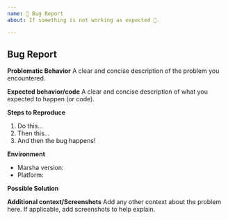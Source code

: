 ```yaml
---
name: 🐛 Bug Report
about: If something is not working as expected 🤔.

---
```


## Bug Report

**Problematic Behavior**
A clear and concise description of the problem you encountered.

**Expected behavior/code**
A clear and concise description of what you expected to happen (or code).

**Steps to Reproduce**
1. Do this...
2. Then this...
3. And then the bug happens!

**Environment**
- Marsha version:
- Platform:

**Possible Solution**
<!--- Only if you have suggestions on a fix for the bug -->

**Additional context/Screenshots**
Add any other context about the problem here. If applicable, add screenshots to help explain.
